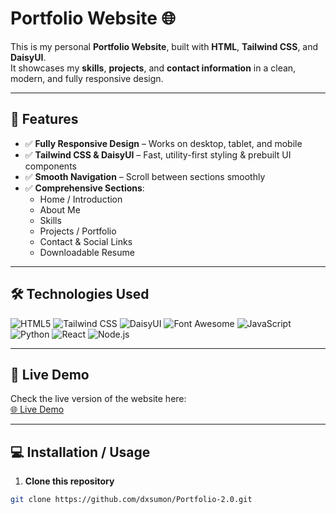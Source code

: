 # Portfolio Website 🌐

This is my personal **Portfolio Website**, built with **HTML**, **Tailwind CSS**, and **DaisyUI**.  
It showcases my **skills**, **projects**, and **contact information** in a clean, modern, and fully responsive design.

---

## 🚀 Features

- ✅ **Fully Responsive Design** – Works on desktop, tablet, and mobile  
- ✅ **Tailwind CSS & DaisyUI** – Fast, utility-first styling & prebuilt UI components  
- ✅ **Smooth Navigation** – Scroll between sections smoothly  
- ✅ **Comprehensive Sections**:
  - Home / Introduction  
  - About Me  
  - Skills  
  - Projects / Portfolio  
  - Contact & Social Links  
  - Downloadable Resume  

---

## 🛠️ Technologies Used

![HTML5](https://img.shields.io/badge/HTML5-E34F26?style=flat-square&logo=html5&logoColor=white)
![Tailwind CSS](https://img.shields.io/badge/Tailwind_CSS-06B6D4?style=flat-square&logo=tailwind-css&logoColor=white)
![DaisyUI](https://img.shields.io/badge/DaisyUI-4B0082?style=flat-square&logoColor=white)
![Font Awesome](https://img.shields.io/badge/Font_Awesome-528DD9?style=flat-square&logo=font-awesome&logoColor=white)
![JavaScript](https://img.shields.io/badge/JavaScript-F7DF1E?style=flat-square&logo=javascript&logoColor=black)
![Python](https://img.shields.io/badge/Python-3776AB?style=flat-square&logo=python&logoColor=white)
![React](https://img.shields.io/badge/React-61DAFB?style=flat-square&logo=react&logoColor=black)
![Node.js](https://img.shields.io/badge/Node.js-339933?style=flat-square&logo=node.js&logoColor=white)

---

## 🔗 Live Demo

Check the live version of the website here:  
[🌐 Live Demo](https://dx-portfolio.netlify.app/)

---

## 💻 Installation / Usage

1. **Clone this repository**
```bash
git clone https://github.com/dxsumon/Portfolio-2.0.git
